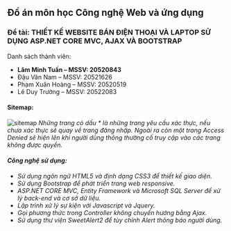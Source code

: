 ## Đồ án môn học Công nghệ Web và ứng dụng
### Đề tài: THIẾT KẾ WEBSITE BÁN ĐIỆN THOẠI VÀ LAPTOP SỬ DỤNG ASP.NET CORE MVC, AJAX VÀ BOOTSTRAP
Danh sách thành viên:
<ul>
 <li><b>Lâm Minh Tuấn – MSSV: 20520843</b></li>
<li>Đậu Văn Nam – MSSV: 20521626</li>
<li>Phạm Xuân Hoàng – MSSV: 20520519</li>
<li>Lê Duy Trường – MSSV: 20522083</li>
 </ul>
 
#### Sitemap:
  ![sitemap](https://user-images.githubusercontent.com/79350128/235311094-2cdc7c00-a0a9-4d8a-a2ed-cafa52ff46d8.png)
<i>Những trang có dấu * là những trang yêu cầu xác thực, nếu chưa xác thực sẽ quay về trang
đăng nhập. Ngoài ra còn một trang Access Denied sẽ hiện lên khi người dùng thông thường cố
truy cập vào các trang không được quyền.</li>
#### Công nghệ sử dụng:
<ul>
 <li>Sử dụng ngôn ngữ HTML5 và định dạng CSS3 để thiết kế giao diện.</li>
 <li>Sử dụng Bootstrap để phát triển trang web responsive.</li>
 <li>ASP.NET CORE MVC, Entity Framework và Microsoft SQL Server để xử lý back-end và cơ sở dữ liệu.</li>
 <li>Lập trình xử lý sự kiện với Javascript và Jquery.</li>
 <li>Gọi phương thức trong Controller không chuyển hướng bằng Ajax.</li>
 <li>Sử dụng thư viện SweetAlert2 để tùy chỉnh Alert thông báo người dùng.</li>
</ul>
